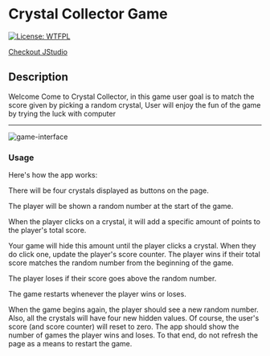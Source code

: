 # Crystal Collector Game

[![License: WTFPL](https://img.shields.io/badge/License-WTFPL-brightgreen.svg)](http://www.wtfpl.net/about/)

[Checkout JStudio](https://jstudio-1f20c4b56dff.herokuapp.com/)

## Description
Welcome Come to Crystal Collector, in this game user goal is to match the score given by picking a random crystal, User will enjoy the fun of the game by trying the luck with computer 

---

![game-interface](./assets/wireframe/Screenshot%202024-02-18%20at%204.26.23 PM.png)



### Usage 

Here's how the app works:

There will be four crystals displayed as buttons on the page.

The player will be shown a random number at the start of the game.

When the player clicks on a crystal, it will add a specific amount of points to the player's total score.

Your game will hide this amount until the player clicks a crystal.
When they do click one, update the player's score counter.
The player wins if their total score matches the random number from the beginning of the game.

The player loses if their score goes above the random number.

The game restarts whenever the player wins or loses.

When the game begins again, the player should see a new random number. Also, all the crystals will have four new hidden values. Of course, the user's score (and score counter) will reset to zero.
The app should show the number of games the player wins and loses. To that end, do not refresh the page as a means to restart the game.
